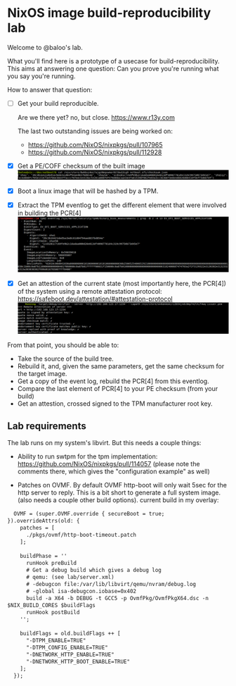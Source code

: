 # NixOS image build-reproducibility lab

Welcome to @baloo's lab.

What you'll find here is a prototype of a usecase for build-reproducibility. This aims at answering one question: Can you prove you're running what you say you're running.

How to answer that question:
  - [ ] Get your build reproducible.

    Are we there yet? no, but close. https://www.r13y.com

    The last two outstanding issues are being worked on:
      - https://github.com/NixOS/nixpkgs/pull/107965
      - https://github.com/NixOS/nixpkgs/pull/112928

  - [x] Get a PE/COFF checksum of the built image
    ![checksum](doc/images/checksum.png)

  - [x] Boot a linux image that will be hashed by a TPM.

  - [x] Extract the TPM eventlog to get the different element that were involved in building the PCR[4]
    ![eventlog](doc/images/eventlog.png)

  - [x] Get an attestion of the current state (most importantly here, the PCR[4]) of the system using a remote attestation protocol:
    https://safeboot.dev/attestation/#attestation-protocol
    ![verifier](doc/images/verifier.png)

From that point, you should be able to:
  - Take the source of the build tree.
  - Rebuild it, and, given the same parameters, get the same checksum for the target image.
  - Get a copy of the event log, rebuild the PCR[4] from this eventlog.
  - Compare the last element of PCR[4] to your PE checksum (from your build)
  - Get an attestion, crossed signed to the TPM manufacturer root key.

## Lab requirements

The lab runs on my system's libvirt. But this needs a couple things:

 - Ability to run swtpm for the tpm implementation:
   https://github.com/NixOS/nixpkgs/pull/114057
   (please note the comments there, which gives the "configuration example" as well)

 - Patches on OVMF. By default OVMF http-boot will only wait 5sec for the http server to reply. This is a bit short to generate a full system image. (also needs a couple other build options).
   current build in my overlay:
```
  OVMF = (super.OVMF.override { secureBoot = true; }).overrideAttrs(old: {
    patches = [
      ./pkgs/ovmf/http-boot-timeout.patch
    ];

    buildPhase = ''
      runHook preBuild
      # Get a debug build which gives a debug log
      # qemu: (see lab/server.xml)
      # -debugcon file:/var/lib/libvirt/qemu/nvram/debug.log
      # -global isa-debugcon.iobase=0x402
      build -a X64 -b DEBUG -t GCC5 -p OvmfPkg/OvmfPkgX64.dsc -n $NIX_BUILD_CORES $buildFlags
      runHook postBuild
    '';

    buildFlags = old.buildFlags ++ [
      "-DTPM_ENABLE=TRUE"
      "-DTPM_CONFIG_ENABLE=TRUE"
      "-DNETWORK_HTTP_ENABLE=TRUE"
      "-DNETWORK_HTTP_BOOT_ENABLE=TRUE"
    ];
  });
```
